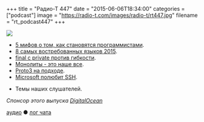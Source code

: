 +++
title = "Радио-Т 447"
date = "2015-06-06T18:34:00"
categories = ["podcast"]
image = "https://radio-t.com/images/radio-t/rt447.jpg"
filename = "rt_podcast447"
+++

![](https://radio-t.com/images/radio-t/rt447.jpg)

* [5 мифов о том, как становятся программистами](http://prsm.tc/lVJGzU).
* [8 самых востребованных языков 2015](http://www.devbattles.com/en/sand/post-1314-The-8-Most-InDemand-Programming-Languages-of-2015).
* [final с private против гибкости](http://www.brandonsavage.net/what-about-final-and-private/).
* [Монолиты - это наше все](http://prsm.tc/3ugGyf).
* [Proto3 на подходе](https://developers.google.com/protocol-buffers/docs/proto3).
* [Microsoft полюбит SSH](http://blogs.msdn.com/b/looking_forward_microsoft__support_for_secure_shell_ssh1/archive/2015/06/02/managing-looking-forward-mic).
- Темы наших слушателей.

_Спонсор этого выпуска [DigitalOcean](https://www.digitalocean.com)_

[аудио](http://cdn.radio-t.com/rt_podcast447.mp3) ● [лог чата](http://chat.radio-t.com/logs/radio-t-447.html)
<audio src="http://cdn.radio-t.com/rt_podcast447.mp3" preload="none"></audio>